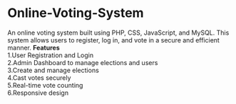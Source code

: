 # Online-Voting-System
An online voting system built using PHP, CSS, JavaScript, and MySQL. This system allows users to register, log in, and vote in a secure and efficient manner.
<b>Features</b> <br>
1.User Registration and Login <br>
2.Admin Dashboard to manage elections and users <br>
3.Create and manage elections<br>
4.Cast votes securely<br>
5.Real-time vote counting<br>
6.Responsive design<br>
